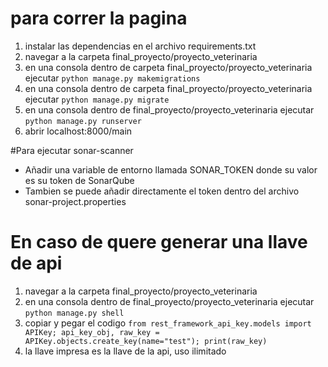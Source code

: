# para correr la pagina
1) instalar las dependencias en el archivo requirements.txt
2) navegar a la carpeta final_proyecto/proyecto_veterinaria
3) en una consola dentro de carpeta final_proyecto/proyecto_veterinaria ejecutar `python manage.py makemigrations`
4) en una consola dentro de carpeta final_proyecto/proyecto_veterinaria ejecutar `python manage.py migrate`
5) en una consola dentro de final_proyecto/proyecto_veterinaria ejecutar `python manage.py runserver`
6) abrir localhost:8000/main


#Para ejecutar sonar-scanner
- Añadir una variable de entorno llamada SONAR_TOKEN donde su valor es su token de SonarQube
- Tambien se puede añadir directamente el token dentro del archivo sonar-project.properties

# En caso de quere generar una llave de api
1) navegar a la carpeta final_proyecto/proyecto_veterinaria
2) en una consola dentro de final_proyecto/proyecto_veterinaria ejecutar `python manage.py shell`
3) copiar y pegar el codigo `from rest_framework_api_key.models import APIKey; api_key_obj, raw_key = APIKey.objects.create_key(name="test"); print(raw_key)`
4) la llave impresa es la llave de la api, uso ilimitado
